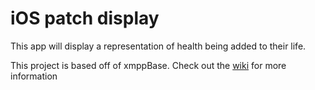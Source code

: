 # iOS patch display

This app will display a representation of health being added to their life. 

This project is based off of xmppBase. Check out the [wiki](https://github.com/ltg-uic/ios-xmppBase/wiki) for more information

